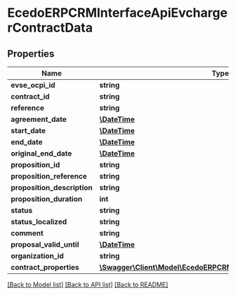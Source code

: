 # EcedoERPCRMInterfaceApiEvchargerContractData

## Properties
Name | Type | Description | Notes
------------ | ------------- | ------------- | -------------
**evse_ocpi_id** | **string** |  | [optional] 
**contract_id** | **string** |  | [optional] 
**reference** | **string** |  | [optional] 
**agreement_date** | [**\DateTime**](\DateTime.md) |  | [optional] 
**start_date** | [**\DateTime**](\DateTime.md) |  | [optional] 
**end_date** | [**\DateTime**](\DateTime.md) |  | [optional] 
**original_end_date** | [**\DateTime**](\DateTime.md) |  | [optional] 
**proposition_id** | **string** |  | [optional] 
**proposition_reference** | **string** |  | [optional] 
**proposition_description** | **string** |  | [optional] 
**proposition_duration** | **int** |  | [optional] 
**status** | **string** |  | [optional] 
**status_localized** | **string** |  | [optional] 
**comment** | **string** |  | [optional] 
**proposal_valid_until** | [**\DateTime**](\DateTime.md) |  | [optional] 
**organization_id** | **string** |  | [optional] 
**contract_properties** | [**\Swagger\Client\Model\EcedoERPCRMInterfaceApiContractProperty[]**](EcedoERPCRMInterfaceApiContractProperty.md) |  | [optional] 

[[Back to Model list]](../README.md#documentation-for-models) [[Back to API list]](../README.md#documentation-for-api-endpoints) [[Back to README]](../README.md)


